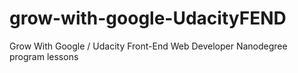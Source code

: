# grow-with-google-UdacityFEND
Grow With Google / Udacity Front-End Web Developer Nanodegree program lessons
